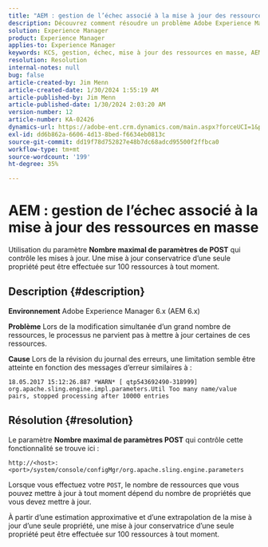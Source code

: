 ```yaml
---
title: "AEM : gestion de l’échec associé à la mise à jour des ressources en masse"
description: Découvrez comment résoudre un problème Adobe Experience Manager 6.x en raison duquel un échec de traitement associé à la mise à jour des ressources en masse se produit.
solution: Experience Manager
product: Experience Manager
applies-to: Experience Manager
keywords: KCS, gestion, échec, mise à jour des ressources en masse, AEM 6.x, erreur, paramètre, paramètres, paramètres de POST maximum, 100, Adobe Experience Manager 6.x, résolution des problèmes
resolution: Resolution
internal-notes: null
bug: false
article-created-by: Jim Menn
article-created-date: 1/30/2024 1:55:19 AM
article-published-by: Jim Menn
article-published-date: 1/30/2024 2:03:20 AM
version-number: 12
article-number: KA-02426
dynamics-url: https://adobe-ent.crm.dynamics.com/main.aspx?forceUCI=1&pagetype=entityrecord&etn=knowledgearticle&id=f2068998-12bf-ee11-9079-6045bd006268
exl-id: dd6b862a-6606-4d13-8bed-f6634eb0813c
source-git-commit: dd19f78d752827e48b7dc68adcd95500f2ffbca0
workflow-type: tm+mt
source-wordcount: '199'
ht-degree: 35%

---
```


# AEM : gestion de l’échec associé à la mise à jour des ressources en masse


Utilisation du paramètre <b>Nombre maximal de paramètres de POST</b> qui contrôle les mises à jour. Une mise à jour conservatrice d’une seule propriété peut être effectuée sur 100 ressources à tout moment.

## Description {#description}


<b>Environnement</b>
Adobe Experience Manager 6.x (AEM 6.x)

<b>Problème</b>
Lors de la modification simultanée d’un grand nombre de ressources, le processus ne parvient pas à mettre à jour certaines de ces ressources.

<b>Cause</b>
Lors de la révision du journal des erreurs, une limitation semble être atteinte en fonction des messages d’erreur similaires à :

`18.05.2017 15:12:26.887 *WARN* [ qtp543692490-318999]  org.apache.sling.engine.impl.parameters.Util Too many name/value pairs, stopped processing after 10000 entries`


## Résolution {#resolution}


Le paramètre <b>Nombre maximal de paramètres POST</b> qui contrôle cette fonctionnalité se trouve ici :

`http://<host>:<port>/system/console/configMgr/org.apache.sling.engine.parameters`

Lorsque vous effectuez votre `POST`, le nombre de ressources que vous pouvez mettre à jour à tout moment dépend du nombre de propriétés que vous devez mettre à jour.

À partir d’une estimation approximative et d’une extrapolation de la mise à jour d’une seule propriété, une mise à jour conservatrice d’une seule propriété peut être effectuée sur 100 ressources à tout moment.

